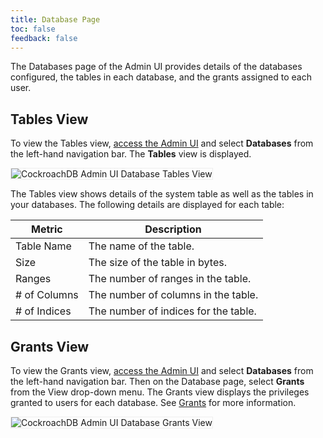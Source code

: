 ```yaml
---
title: Database Page
toc: false
feedback: false
---
```


The Databases page of the Admin UI provides details of the databases configured, the tables in each database, and the grants assigned to each user.

<div id="toc"></div>

## Tables View  

To view the Tables view, [access the Admin UI](explore-the-admin-ui.html#access-the-admin-ui) and select **Databases** from the left-hand navigation bar. The **Tables** view is displayed.

<img src="{{ 'images/admin_ui_database_tables_view.png' | relative_url }}" alt="CockroachDB Admin UI Database Tables View" style="border:1px solid #eee;max-width:100%" />

The Tables view shows details of the system table as well as the tables in your databases. The following details are displayed for each table:

Metric | Description
--------|----
Table Name | The name of the table.
Size | The size of the table in bytes.
Ranges | The number of ranges in the table.
\# of Columns | The number of columns in the table.
\# of Indices | The number of indices for the table.

## Grants View
To view the Grants view, [access the Admin UI](explore-the-admin-ui.html#access-the-admin-ui) and select **Databases** from the left-hand navigation bar. Then on the Database page, select **Grants** from the View drop-down menu.
The Grants view displays the privileges granted to users for each database. See [Grants](grant.html) for more information.

<img src="{{ 'images/admin_ui_database_grants_view.png' | relative_url }}" alt="CockroachDB Admin UI Database Grants View" style="border:1px solid #eee;max-width:100%" />